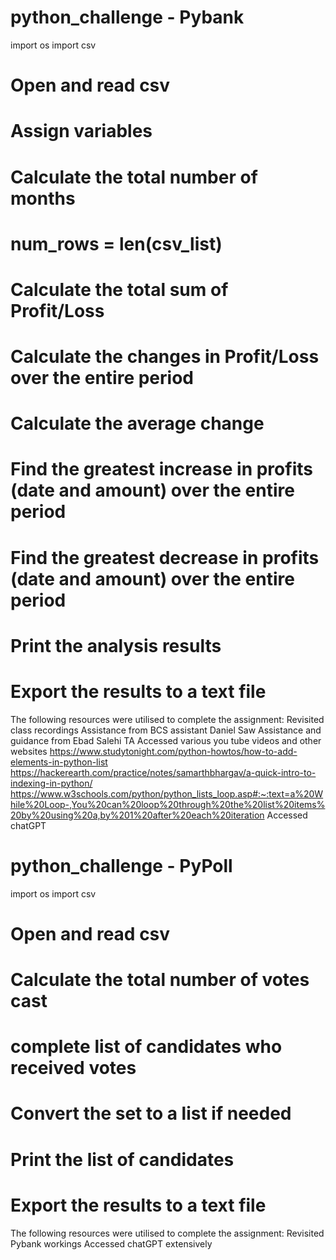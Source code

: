 # python_challenge - Pybank

import os
import csv


# Open and read csv

# Assign variables 

# Calculate the total number of months
   
# num_rows = len(csv_list)
   
# Calculate the total sum of Profit/Loss
      
# Calculate the changes in Profit/Loss over the entire period
    
# Calculate the average change
    
# Find the greatest increase in profits (date and amount) over the entire period

# Find the greatest decrease in profits (date and amount) over the entire period

# Print the analysis results

# Export the results to a text file

The following resources were utilised to complete the assignment:
Revisited class recordings
Assistance from BCS assistant Daniel Saw
Assistance and guidance from Ebad Salehi TA
Accessed various you tube videos and other websites
https://www.studytonight.com/python-howtos/how-to-add-elements-in-python-list 
https://hackerearth.com/practice/notes/samarthbhargav/a-quick-intro-to-indexing-in-python/
https://www.w3schools.com/python/python_lists_loop.asp#:~:text=a%20While%20Loop-,You%20can%20loop%20through%20the%20list%20items%20by%20using%20a,by%201%20after%20each%20iteration
Accessed chatGPT

# python_challenge - PyPoll
import os
import csv
# Open and read csv
# Calculate the total number of votes cast
 
# complete list of candidates who received votes

# Convert the set to a list if needed
   
    
# Print the list of candidates


# Export the results to a text file
The following resources were utilised to complete the assignment:
Revisited Pybank workings
Accessed chatGPT extensively
